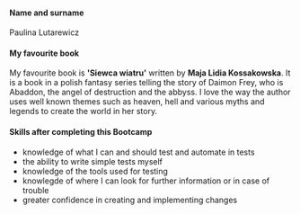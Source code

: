 #### Name and surname

Paulina Lutarewicz

#### My favourite book

My favourite book is **'Siewca wiatru'** written by **Maja Lidia Kossakowska**. It is a book in a polish fantasy series telling the story of Daimon Frey, who is Abaddon, the angel of destruction and the abbyss. I love the way the author uses well known themes such as heaven, hell and various myths and legends to create the world in her story.

#### Skills after completing this Bootcamp

- knowledge of what I can and should test and automate in tests
- the ability to write simple tests myself
- knowledge of the tools used for testing
- knowlegde of where I can look for further information or in case of trouble
- greater confidence in creating and implementing changes